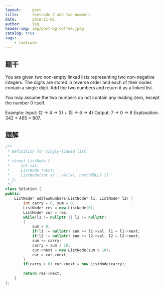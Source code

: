 ```yaml
---
layout:     post
title:      leetcode 2 add two numbers
date:       2018-11-02
author:     lsq
header-img: img/post-bg-coffee.jpeg
catalog: true
tags:
    - leetcode
---
```


## 题干
You are given two non-empty linked lists representing two non-negative integers. The digits are stored in reverse order and each of their nodes contain a single digit. Add the two numbers and return it as a linked list.

You may assume the two numbers do not contain any leading zero, except the number 0 itself.

Example:
Input: (2 -> 4 -> 3) + (5 -> 6 -> 4)
Output: 7 -> 0 -> 8
Explanation: 342 + 465 = 807.


## 题解

```c++
/**
 * Definition for singly-linked list.
 *
 * struct ListNode {
 *     int val;
 *     ListNode *next;
 *     ListNode(int x) : val(x), next(NULL) {}
 * };
 */
class Solution {
public:
    ListNode* addTwoNumbers(ListNode* l1, ListNode* l2) {
        int carry = 0, sum = 0;
        ListNode* res = new ListNode(0);
        ListNode* cur = res;
        while(l1 != nullptr || l2 != nullptr)
        {
            sum = 0;
            if(l1 != nullptr) sum += l1->val, l1 = l1->next;   
            if(l2 != nullptr) sum += l2->val, l2 = l2->next;
            sum += carry;
            carry = sum / 10;
            cur->next = new ListNode(sum % 10);
            cur = cur->next;
        }
        if(carry > 0) cur->next = new ListNode(carry);
        
        return res->next;
    }
};
```
